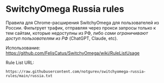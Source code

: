 # SwitchyOmega Russia rules

Правила для Chrome-расширения SwitchyOmega для пользователей из России. Фильтрует трафик, отправляя через прокси запросы
только к тем сайтам, которые недоступны из РФ, либо *сами ограничивают доступ пользователям из РФ* (ChatGPT, Claude, etc).

Использование: https://github.com/FelisCatus/SwitchyOmega/wiki/RuleListUsage

Rule List URL:

```
https://raw.githubusercontent.com/notgurev/switchyomega-russia-rules/main/russia.txt
```
